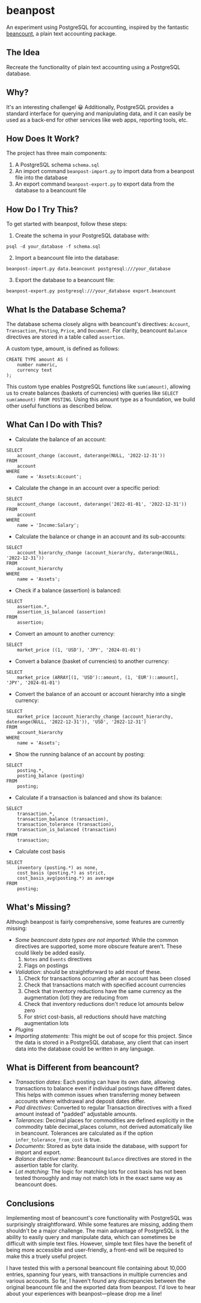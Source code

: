 # beanpost

An experiment using PostgreSQL for accounting, inspired by the fantastic [beancount](https://beancount.github.io), a plain text accounting package.

## The Idea

Recreate the functionality of plain text accounting using a PostgreSQL database.

## Why?

It's an interesting challenge! 😀 Additionally, PostgreSQL provides a standard interface for querying and manipulating data, and it can easily be used as a back-end for other services like web apps, reporting tools, etc.

## How Does It Work?

The project has three main components:

1. A PostgreSQL schema `schema.sql`
2. An import command `beanpost-import.py` to import data from a beanpost file into the database
3. An export command `beanpost-export.py` to export data from the database to a beancount file

## How Do I Try This?

To get started with beanpost, follow these steps:

1. Create the schema in your PostgreSQL database with:

`psql -d your_database -f schema.sql`

2. Import a beancount file into the database:

`beanpost-import.py data.beancount postgresql:///your_database`

3. Export the database to a beancount file:

`beanpost-export.py postgresql:///your_database export.beancount`

## What Is the Database Schema?

The database schema closely aligns with beancount's directives: `Account`, `Transaction`, `Posting`, `Price`, and `Document`. For clarity, beancount `Balance` directives are stored in a table called `assertion`.

A custom type, amount, is defined as follows:

```
CREATE TYPE amount AS (
	number numeric,
	currency text
);
```

This custom type enables PostgreSQL functions like `sum(amount)`, allowing us to create balances (baskets of currencies) with queries like `SELECT sum(amount) FROM POSTING`. Using this amount type as a foundation, we build other useful functions as described below.

## What Can I Do with This?

- Calculate the balance of an account:

```
SELECT
	account_change (account, daterange(NULL, '2022-12-31'))
FROM
	account
WHERE
	name = 'Assets:Account';
```

- Calculate the change in an account over a specific period:

```
SELECT
	account_change (account, daterange('2022-01-01', '2022-12-31'))
FROM
	account
WHERE
	name = 'Income:Salary';
```

- Calculate the balance or change in an account and its sub-accounts:

```
SELECT
	account_hierarchy_change (account_hierarchy, daterange(NULL, '2022-12-31'))
FROM
	account_hierarchy
WHERE
	name = 'Assets';
```

- Check if a balance (assertion) is balanced:

```
SELECT
	assertion.*,
	assertion_is_balanced (assertion)
FROM
	assertion;
```

- Convert an amount to another currency:

```
SELECT
	market_price ((1, 'USD'), 'JPY', '2024-01-01')
```

- Convert a balance (basket of currencies) to another currency:

```
SELECT
	market_price (ARRAY[(1, 'USD')::amount, (1, 'EUR')::amount], 'JPY', '2024-01-01')
```

- Convert the balance of an account or account hierarchy into a single currency:

```
SELECT
	market_price (account_hierarchy_change (account_hierarchy, daterange(NULL, '2022-12-31')), 'USD', '2022-12-31')
FROM
	account_hierarchy
WHERE
	name = 'Assets';
```

- Show the running balance of an account by posting:

```
SELECT
	posting.*,
	posting_balance (posting)
FROM
	posting;
```

- Calculate if a transaction is balanced and show its balance:

```
SELECT
	transaction.*,
	transaction_balance (transaction),
	transaction_tolerance (transaction),
	transaction_is_balanced (transaction)
FROM
	transaction;
```

- Calculate cost basis

```
SELECT
	inventory (posting.*) as none,
	cost_basis (posting.*) as strict,
	cost_basis_avg(posting.*) as average
FROM
	posting;
```

## What's Missing?

Although beanpost is fairly comprehensive, some features are currently missing:

- _Some beancount data types are not imported_: While the common directives are supported, some more obscure feature aren't. These could likely be added easily.
  1. `Notes` and `Events` directives
  2. Flags on postings
- _Validation_: should be straightforward to add most of these.
  1.  Check for transactions occurring after an account has been closed
  2.  Check that transactions match with specified account currencies
  3.  Check that inventory reductions have the same currency as the augmentation (lot) they are reducing from
  4.  Check that inventory reductions don't reduce lot amounts below zero
  5.  For strict cost-basis, all reductions should have matching augmentation lots
- _Plugins_
- _Importing statements_: This might be out of scope for this project. Since the data is stored in a PostgreSQL database, any client that can insert data into the database could be written in any language.

## What is Different from beancount?

- _Transaction dates_: Each posting can have its own date, allowing transactions to balance even if individual postings have different dates. This helps with common issues when transferring money between accounts where withdrawal and deposit dates differ.
- _Pad directives_: Converted to regular Transaction directives with a fixed amount instead of "padded" adjustable amounts.
- _Tolerances_: Decimal places for commodities are defined explicitly in the commodity table decimal_places column, not derived automatically like in beancount. Tolerances are calculated as if the option `infer_tolerance_from_cost` is true.
- _Documents_: Stored as byte data inside the database, with support for import and export.
- _Balance directive name_: Beancount `Balance` directives are stored in the assertion table for clarity.
- _Lot matching_: The logic for matching lots for cost basis has not been tested thoroughly and may not match lots in the exact same way as beancount does.

## Conclusions

Implementing most of beancount's core functionality with PostgreSQL was surprisingly straightforward. While some features are missing, adding them shouldn't be a major challenge. The main advantage of PostgreSQL is the ability to easily query and manipulate data, which can sometimes be difficult with simple text files. However, simple text files have the benefit of being more accessible and user-friendly, a front-end will be required to make this a truely useful project.

I have tested this with a personal beancount file containing about 10,000 entries, spanning four years, with transactions in multiple currencies and various accounts. So far, I haven't found any discrepancies between the original beancount file and the exported data from beanpost. I'd love to hear about your experiences with beanpost—please drop me a line!
